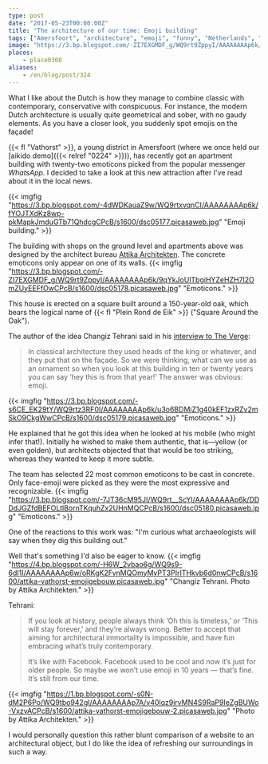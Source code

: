 ```yaml
---
type: post
date: "2017-05-23T00:00:00Z"
title: "The architecture of our time: Emoji building"
tags: ["Amersfoort", "architecture", "emoji", "funny", "Netherlands", "Vathorst"]
image: "https://3.bp.blogspot.com/-ZI7EXGMDF_g/WQ9rt9ZppyI/AAAAAAAAp6k/9qYkJoUlTbgiHYZeHZH7I2OmZUyEEFfOwCPcB/s1600/dsc05178.picasaweb.jpg"
places:
    - place0308
aliases:
    - /en/blog/post/324
---
```


What I like about the Dutch is how they manage to combine classic with contemporary, conservative with conspicuous. For instance, the modern Dutch architecture is usually quite geometrical and sober, with no gaudy elements. As you have a closer look, you suddenly spot emojis on the façade!

{{< fl "Vathorst" >}}, a young district in Amersfoort (where we once held our [aikido demo]({{< relref "0224" >}})), has recently got an apartment building with twenty-two emoticons picked from the popular messenger *WhatsApp*. I decided to take a look at this new attraction after I've read about it in the local news.

<!--more-->

{{< imgfig "https://3.bp.blogspot.com/-4dWDKauaZ9w/WQ9rtxvqnCI/AAAAAAAAp6k/fYOJTXdKz8wp-pkMapkJmduGTb71QhdcgCPcB/s1600/dsc05177.picasaweb.jpg" "Emoji building." >}}

The building with shops on the ground level and apartments above was designed by the architect bureau [Attika Architekten](http://www.attika.nl/projecten/plein-rond-de-eik). The concrete emoticons only appear on one of its walls.
{{< imgfig "https://3.bp.blogspot.com/-ZI7EXGMDF_g/WQ9rt9ZppyI/AAAAAAAAp6k/9qYkJoUlTbgiHYZeHZH7I2OmZUyEEFfOwCPcB/s1600/dsc05178.picasaweb.jpg" "Emoticons." >}}

This house is erected on a square built around a 150-year-old oak, which bears the logical name of {{< fl "Plein Rond de Eik" >}} ("Square Around the Oak").

The author of the idea Changiz Tehrani said in his [interview to The Verge](https://www.theverge.com/tldr/2017/4/24/15405402/emoji-emoticon-architecture-facade-netherlands):

> In classical architecture they used heads of the king or whatever, and they put that on the façade. So we were thinking, what can we use as an ornament so when you look at this building in ten or twenty years you can say ‘hey this is from that year!’ The answer was obvious: emoji.

{{< imgfig "https://3.bp.blogspot.com/-s6CE_EK29tY/WQ9rtz3RF0I/AAAAAAAAp6k/u3o6BDMjZ1g40kEF1zxRZv2mSkO9CkgWwCPcB/s1600/dsc05179.picasaweb.jpg" "Emoticons." >}}

He explained that he got this idea when he looked at his mobile (who might infer that!). Initially he wished to make them authentic, that is—yellow (or even golden), but architects objected that that would be too striking, whereas they wanted te keep it more subtle.

The team has selected 22 most common emoticons to be cast in concrete. Only face-emoji were picked as they were the most expressive and recognizable.
{{< imgfig "https://3.bp.blogspot.com/-7JT36cM95JI/WQ9rt__ScYI/AAAAAAAAp6k/DDDdJGZfdBEFOLtlBornTKquhZx2UHnMQCPcB/s1600/dsc05180.picasaweb.jpg" "Emoticons." >}}

One of the reactions to this work was: "I'm curious what archaeologists will say when they dig this building out."

Well that's something I'd also be eager to know.
{{< imgfig "https://4.bp.blogspot.com/-H6W_2vbao6g/WQ9s9-6dI1I/AAAAAAAAp6w/oRKgK2FvnMQOmyMvPT3PIrITHkvb6d0nwCPcB/s1600/attika-vathorst-emojigebouw.picasaweb.jpg" "Changiz Tehrani. Photo by Attika Architekten." >}}

Tehrani:

> If you look at history, people always think ‘Oh this is timeless,’ or ‘This will stay forever,’ and they’re always wrong. Better to accept that aiming for architectural immortality is impossible, and have fun embracing what’s truly contemporary.
>
> It’s like with Facebook. Facebook used to be cool and now it’s just for older people. So maybe we won’t use emoji in 10 years — that’s fine. It’s still from our time.

{{< imgfig "https://1.bp.blogspot.com/-s0N-dM2P6Po/WQ9tbo942gI/AAAAAAAAp7A/y40lqz9irvMN4S9RaP9IeZgBUWo-VxzvACPcB/s1600/attika-vathorst-emojigebouw-2.picasaweb.jpg" "Photo by Attika Architekten." >}}

I would personally question this rather blunt comparison of a website to an architectural object, but I do like the idea of refreshing our surroundings in such a way.
